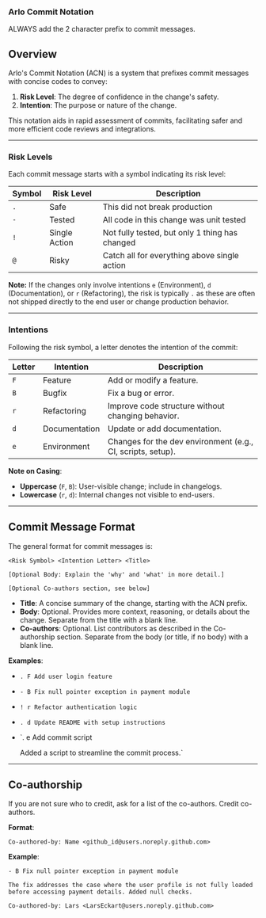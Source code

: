 ### Arlo Commit Notation
ALWAYS add the 2 character prefix to commit messages.

## Overview

Arlo's Commit Notation (ACN) is a system that prefixes commit messages with concise codes to convey:

1. **Risk Level**: The degree of confidence in the change's safety.
2. **Intention**: The purpose or nature of the change.

This notation aids in rapid assessment of commits, facilitating safer and more efficient code reviews and integrations.

---

### Risk Levels

Each commit message starts with a symbol indicating its risk level:

| Symbol | Risk Level | Description                                                     |
| ------ | ---------- | --------------------------------------------------------------- |
| `.`    | Safe       | This did not break production   |
| `-`    | Tested  |  All code in this change was unit tested |
| `!`    | Single Action      | Not fully tested, but only 1 thing has changed      |
| `@`    | Risky     | Catch all for everything above single action |

**Note:** If the changes only involve intentions `e` (Environment), `d` (Documentation), or `r` (Refactoring), the risk is typically `.` as these are often not shipped directly to the end user or change production behavior.

---

### Intentions

Following the risk symbol, a letter denotes the intention of the commit:

| Letter  | Intention     | Description                                       |
| ------- | ------------- | ------------------------------------------------- |
| `F` | Feature       | Add or modify a feature.                          |
| `B` | Bugfix        | Fix a bug or error.                               |
| `r` | Refactoring   | Improve code structure without changing behavior. |
| `d` | Documentation | Update or add documentation.                      |
| `e` | Environment    | Changes for the dev environment (e.g., CI, scripts, setup). |

**Note on Casing**:

* **Uppercase** (`F`, `B`): User-visible change; include in changelogs.
* **Lowercase** (`r`, `d`): Internal changes not visible to end-users.

---

## Commit Message Format

The general format for commit messages is:

```
<Risk Symbol> <Intention Letter> <Title>

[Optional Body: Explain the 'why' and 'what' in more detail.]

[Optional Co-authors section, see below]
```

*   **Title**: A concise summary of the change, starting with the ACN prefix.
*   **Body**: Optional. Provides more context, reasoning, or details about the change. Separate from the title with a blank line.
*   **Co-authors**: Optional. List contributors as described in the Co-authorship section. Separate from the body (or title, if no body) with a blank line.

**Examples**:

*   `. F Add user login feature`
*   `- B Fix null pointer exception in payment module`
*   `! r Refactor authentication logic`
*   `. d Update README with setup instructions`
*   `. e Add commit script

    Added a script to streamline the commit process.`

---

## Co-authorship


If you are not sure who to credit, ask for a list of the co-authors.
Credit co-authors.

**Format**:
```
Co-authored-by: Name <github_id@users.noreply.github.com>
```

**Example**:
```
- B Fix null pointer exception in payment module

The fix addresses the case where the user profile is not fully loaded
before accessing payment details. Added null checks.

Co-authored-by: Lars <LarsEckart@users.noreply.github.com>
```
